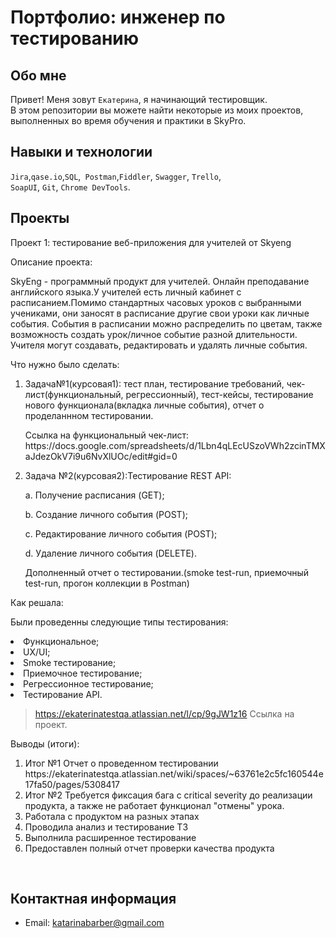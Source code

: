 # Портфолио: инженер по тестированию

## Обо мне 

Привет! Меня зовут ``Екатерина``, я начинающий тестировщик. <br>
В этом репозитории вы можете найти некоторые из моих проектов, выполненных во время обучения и практики в SkyPro.
<br>

## Навыки и технологии
``Jira``,``qase.io``,``SQL``,`` Postman``,``Fiddler``, ``Swagger``, ``Trello``, <br>
``SoapUI``, ``Git``, ``Chrome DevTools``.




## Проекты

<p> Проект 1: тестирование веб-приложения для учителей от Skyeng</p>
<p>Описание проекта:<p>
 <p>SkyEng - программный продукт для учителей. Онлайн преподавание английского языка.У учителей есть личный кабинет с расписанием.Помимо стандартных часовых уроков с выбранными учениками, они заносят в расписание другие свои уроки как личные события. События в расписании можно распределить по цветам, также возможность создать урок/личное событие разной длительности. Учителя могут создавать, редактировать и удалять личные события.<p> 
<p>Что нужно было сделать:<p>
<ol>
  <li>Задача№1(курсовая1): тест план, тестирование требований, чек-лист(функциональный, регрессионный), тест-кейсы, тестирование нового функционала(вкладка личные события), отчет о проделаннном тестировании.</li>
  <p>Ссылка на функциональный чек-лист: https://docs.google.com/spreadsheets/d/1Lbn4qLEcUSzoVWh2zcinTMXaJdezOkV7i9u6NvXlUOc/edit#gid=0 <p>
   
  <li>Задача №2(курсовая2):Тестирование REST API:</li>
  <p></p>
   <p> a. Получение расписания (GET);</p>
   <p>b. Создание личного события (POST);</p>
    <p>c. Редактирование личного события (POST);</p>
      <p>d. Удаление личного события (DELETE).</p>
     <p> Дополненный отчет о тестировании.(smoke test-run, приемочный test-run, прогон коллекции в Postman)</p>
</ol> 

<p>Как решала:</p>
 <p>Были проведенны следующие типы тестирования:</p>
<li> Функциональное;</li>
<li> UX/UI;</li>
<li> Smoke тестирование;</li>
<li> Приемочное тестирование;</li>
<li> Регрессионное тестирование;</li>
<li> Тестирование API.</li>
</ol>


> <a> https://ekaterinatestqa.atlassian.net/l/cp/9gJW1z16 Ссылка на проект.</a>
  

 
 <p>Выводы (итоги):<p>
<ol>
  <li>Итог №1 Отчет о проведенном тестировании https://ekaterinatestqa.atlassian.net/wiki/spaces/~63761e2c5fc160544e17fa50/pages/5308417 </li>
  <li>Итог №2 Требуется фиксация бага с critical severity до реализации продукта, а также не работает функционал "отмены" урока.</li>
  <li>Работала с продуктом на разных этапах</li>
  <li>Проводила анализ и тестирование ТЗ</li>
  <li>Выполнила расширенное тестирование</li>
  <li>Предоставлен полный отчет проверки качества продукта</li>
</ol>


<br> 






## Контактная информация
- Email: katarinabarber@gmail.com

